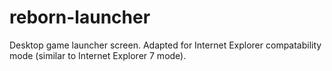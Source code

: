 # reborn-launcher
Desktop game launcher screen.
Adapted for Internet Explorer compatability mode (similar to Internet Explorer 7 mode).
